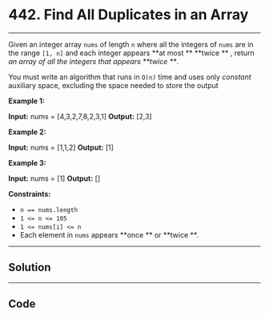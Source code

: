 # 442. Find All Duplicates in an Array

---

Given an integer array `nums` of length `n` where all the integers of `nums` are in the range `[1, n]` and each integer appears **at most ** **twice ** , return _an array of all the integers that appears **twice **_.

You must write an algorithm that runs in `O(n)` time and uses only _constant_ auxiliary space, excluding the space needed to store the output

 

**Example 1:**


**Input:** nums = [4,3,2,7,8,2,3,1]
**Output:** [2,3]


**Example 2:**


**Input:** nums = [1,1,2]
**Output:** [1]


**Example 3:**


**Input:** nums = [1]
**Output:** []


 

**Constraints:**

  * `n == nums.length`
  * `1 <= n <= 105`
  * `1 <= nums[i] <= n`
  * Each element in `nums` appears **once ** or **twice **.

---

## Solution



---

## Code
```python


```
